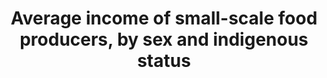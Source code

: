 ---
data_non_statistical: true
goal_meta_link: http://unstats.un.org/sdgs/files/metadata-compilation/Metadata-Goal-2.pdf
goal_meta_link_page: 9
graph: null
graph_status_notes: unk
graph_title: Average income of small-scale food producers, by sex and indigenous status
graph_type: null
graph_type_description: null
has_metadata: false
indicator: 2.3.2
indicator_name: Average income of small-scale food producers, by sex and indigenous
  status
indicator_sort_order: 02-03-02
indicator_variable: null
layout: indicator
permalink: /2-3-2/
published: true
reporting_status: notstarted
sdg_goal: 2
source_active_1: true
source_notes_1: null
source_title_1: null
target: By 2030, double the agricultural productivity and incomes of small-scale food
  producers, in particular women, indigenous peoples, family farmers, pastoralists
  and fishers, including through secure and equal access to land, other productive
  resources and inputs, knowledge, financial services, markets and opportunities for
  value addition and nonfarm employment.
target_id: '2.3'
title: Average income of small-scale food producers, by sex and indigenous status
un_custodial_agency: 'FAO (Partnering Agencies: World Bank)'
un_designated_tier: '3'
variable_description: null
variable_notes: null
---